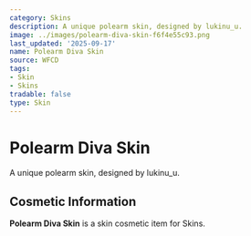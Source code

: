 ```yaml
---
category: Skins
description: A unique polearm skin, designed by lukinu_u.
image: ../images/polearm-diva-skin-f6f4e55c93.png
last_updated: '2025-09-17'
name: Polearm Diva Skin
source: WFCD
tags:
- Skin
- Skins
tradable: false
type: Skin
---
```


# Polearm Diva Skin

A unique polearm skin, designed by lukinu_u.

## Cosmetic Information

**Polearm Diva Skin** is a skin cosmetic item for Skins.

